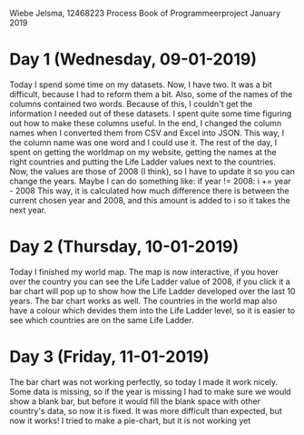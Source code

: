 Wiebe Jelsma, 12468223
Process Book of Programmeerproject
January 2019

# Day 1 (Wednesday, 09-01-2019)
Today I spend some time on my datasets. Now, I have two.
It was a bit difficult, because I had to reform them a bit.
Also, some of the names of the columns contained two words.
Because of this, I couldn't get the information I needed out of these datasets.
I spent quite some time figuring out how to make these columns useful.
In the end, I changed the column names when I converted them from CSV and Excel into JSON.
This way, I the column name was one word and I could use it.
The rest of the day, I spent on getting the worldmap on my website, getting the names at the right countries and putting the Life Ladder values next to the countries. Now, the values are those of 2008 (I think), so I have to update it so you can change the years. 
Maybe I can do something like:
if year != 2008:
    i += year - 2008
This way, it is calculated how much difference there is between the current chosen year and 2008, and this amount is added to i so it takes the next year.

# Day 2 (Thursday, 10-01-2019)
Today I finished my world map.
The map is now interactive, if you hover over the country you can see the Life Ladder value of 2008, if you click it a bar chart will pop up to show how the Life Ladder developed over the last 10 years.
The bar chart works as well.
The countries in the world map also have a colour which devides them into the Life Ladder level, so it is easier to see which countries are on the same Life Ladder.

# Day 3 (Friday, 11-01-2019)
The bar chart was not working perfectly, so today I made it work nicely.
Some data is missing, so if the year is missing I had to make sure we would show a blank bar, but before it would fill the blank space with other country's data, so now it is fixed.
It was more difficult than expected, but now it works!
I tried to make a pie-chart, but it is not working yet
